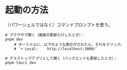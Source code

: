 # 起動の方法

（パワーシェルではなく）コマンドプロンプトを使う。  

```shell
# ブラウザで開く（画面の更新だけしたとき）：
pnpm dev
    # ターミナルに、以下のような表示がされたら、それをクリック。
    # `➜ Local:    http://localhost:3000/`

# デスクトップアプリとして開く（バックエンドも更新したとき）：
pnpm tauri dev
```
